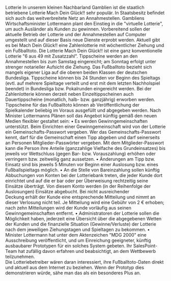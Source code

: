 Lotterie
In unserem kleinen Nachbarland Gamblien ist die staatlich betriebene Lotterie Mach Dein Glück!! sehr populär. In Staatsbesitz befindet sich auch das weitverbreitete Netz an Annahmestellen. 
Gambliens Wirtschaftsminister Lottermann plant den Einstieg in die "virtuelle Lotterie", um auch Ausländer als Kunden zu gewinnen. Vorbereitend sollen der aktuelle Betrieb der Lotterie und der Annahmestellen auf Computer umgestellt und auf dieser Basis neue Dienste erprobt werden. 
Aktuell gibt es bei Mach Dein Glück!! eine Zahlenlotterie mit wöchentlicher Ziehung und ein Fußballtoto. 
Die Lotterie Mach Dein Glück!! ist eine ganz konventionelle Lotterie "6 aus 49 mit Zusatzzahl". Tippscheine werden an den Annahmestellen bis zum Samstag eingereicht; am Sonntag erfolgt unter strenger notarieller Aufsicht die Ziehung. 
Das Fußballtoto bezieht sich mangels eigener Liga auf die oberen beiden Klassen der deutschen Bundesliga. Tippscheine können bis 24 Stunden vor Beginn des Spieltags (evtl. auf mehrere Spieltage verteilt und erst mit dem letzten Nachholspiel beendet) in Bundesliga bzw. Pokalrunden eingereicht werden. 
Bei der Zahlenlotterie können derzeit neben Einzeltippscheinen auch Dauertippscheine (monatlich, halb- bzw. ganzjährig) erworben werden. Tippscheine für das Fußballtoto können ab Veröffentlichung der Spielkalender beliebig im Voraus ausgefüllt und abgegeben werden. 
Nach Minister Lottermanns Plänen soll das Angebot künftig gemäß den neuen Medien flexibler gestaltet sein: 
• Es	werden	Gewinngemeinschaften	unterstützt.	Beim	Einrichten	einer	Gewinngemeinschaft	wird	von	der	Lotterie	ein	Gemeinschafts-Passwort	vergeben.	Wer	das	Gemeinschafts-Passwort	kennt,	darf	für	die	Gemeinschaft	einen	Tipp	abgeben	und	darf	seinerseits	an	Personen	Mitglieder-Passwörter	vergeben.	Mit	dem	Mitglieder-Passwort	kann	die	Person	ihre	Anteile	(ganzzahlige	Vielfache	des	Grundeinsatzes)	bis	jeweils	vor	Wettschluss	(gegen	Bar- bzw.	Vorauszahlung)	erhöhen	oder	verringern	bzw.	zeitweilig	ganz aussetzen.
• Änderungen	am	Tipp	bzw.	Einsatz	sind	bis	jeweils	5	Minuten	vor	Beginn	einer	Auslosung	bzw.	eines	Fußballspieltags	möglich.
• An	die	Stelle	von	Bareinzahlung	sollen	künftig	Abbuchungen	von	Konten	bei	der	Lotteriebank	treten,	die	jeder	Kunde	dort	einrichtet	und	auf	die	er	bar	oder	per	Überweisung	rechtzeitig	seine	Einsätze	überträgt.	Von	diesem	Konto	werden	(in	der	Reihenfolge	der	Auslosungen)	Einsätze	abgebucht.	Bei	nicht	ausreichender	
Deckung	erhält	der	Kunde	eine	entsprechende	Mitteilung	und	nimmt	an	dieser	Verlosung	nicht	teil.	Je	Mitteilung	wird	eine	Gebühr	von	2	€	erhoben;	nach	zehn Mitteilungen	wird	der	Kunde	vorläufig	aus	seinen	Gewinngemeinschaften	entfernt.
• Administratoren	der	Lotterie sollen	die	Möglichkeit	haben,	jederzeit	eine	Übersicht	über	die	abgegebenen	Wetten der Kunden	und	die	finanzielle	Situation	(Gewinne/Verluste)	der	Lotterie	nach	dem	jeweiligen	Ziehungstagen und	Spieltagen zu	bekommen.
• Minister	Lottermann	hat	unter	dem	Aktenzeichen	"MDG	2000"	eine	Ausschreibung	veröffentlicht,	und	um	Einreichung	geeigneter,	künftig	ausbaubarer	Prototypen	für	ein	solches	System	gebeten.	Ihr	SalesPoint-Team	hat	zufällig	davon	erfahren	und	beabsichtigt,	an	dem	Wettbewerb	teilzunehmen.		
Die	Lotteriebetreiber	wären	daran	interessiert,	ihre	Fußballtoto-Daten	direkt	und	aktuell	aus	dem	Internet	zu	beziehen.	Wenn	der	Prototyp	dies	demonstrieren	würde,	sähe	man	das	als	ein	besonderes	Plus	an.
